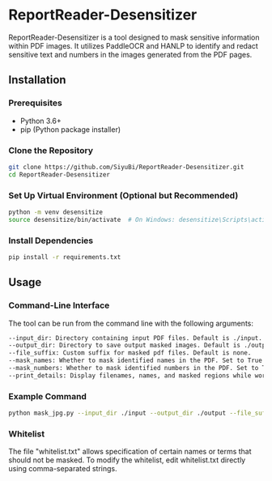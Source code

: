 # ReportReader-Desensitizer

ReportReader-Desensitizer is a tool designed to mask sensitive information within PDF images. It utilizes PaddleOCR and HANLP to identify and redact sensitive text and numbers in the images generated from the PDF pages.


## Installation

### Prerequisites

- Python 3.6+
- pip (Python package installer)

### Clone the Repository

```sh
git clone https://github.com/SiyuBi/ReportReader-Desensitizer.git
cd ReportReader-Desensitizer
```

### Set Up Virtual Environment (Optional but Recommended)

```sh
python -m venv desensitize
source desensitize/bin/activate  # On Windows: desensitize\Scripts\activate
```

### Install Dependencies
```sh
pip install -r requirements.txt
```

## Usage
### Command-Line Interface
The tool can be run from the command line with the following arguments:
```sh
--input_dir: Directory containing input PDF files. Default is ./input.
--output_dir: Directory to save output masked images. Default is ./output.
--file_suffix: Custom suffix for masked pdf files. Default is none.
--mask_names: Whether to mask identified names in the PDF. Set to True to enable masking, or False to disable. Default is True.
--mask_numbers: Whether to mask identified numbers in the PDF. Set to True to enable masking, or False to disable. Default is True.
--print_details: Display filenames, names, and masked regions while working. Default is False.
```

### Example Command
```sh
python mask_jpg.py --input_dir ./input --output_dir ./output --file_suffix "_masked" --mask_names True --mask_numbers True --print_details True
```

### Whitelist

The file "whitelist.txt" allows specification of certain names or terms that should not be masked. To modify the whitelist, edit whitelist.txt directly using comma-separated strings.
